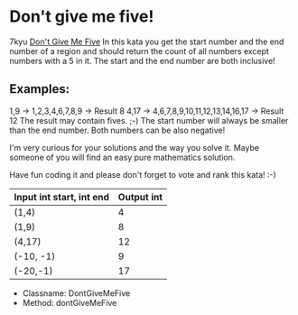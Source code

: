 # Don't give me five!

7kyu [Don't Give Me Five](https://www.codewars.com/kata/5813d19765d81c592200001a) 
In this kata you get the start number and the end number of a region and should return the count of all numbers 
except numbers with a 5 in it. The start and the end number are both inclusive!

## Examples:

1,9 -> 1,2,3,4,6,7,8,9 -> Result 8
4,17 -> 4,6,7,8,9,10,11,12,13,14,16,17 -> Result 12
The result may contain fives. ;-)
The start number will always be smaller than the end number. Both numbers can be also negative!

I'm very curious for your solutions and the way you solve it. Maybe someone of you will find an easy pure mathematics
solution.

Have fun coding it and please don't forget to vote and rank this kata! :-)

| Input int start, int end | Output int |
|--------------------------|------------|
| (1,4)                    | 4          |
| (1,9)                    | 8          |
| (4,17)                   | 12         |
| (-10, -1)                | 9          |
| (-20,-1)                 | 17         |


- Classname: DontGiveMeFive
- Method: dontGiveMeFive



